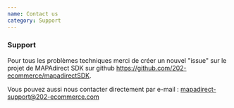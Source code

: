 ```yaml
---
name: Contact us
category: Support
---
```


### Support ### 

Pour tous les problèmes techniques merci de créer un nouvel "issue" sur le projet de MAPAdirect SDK sur github https://github.com/202-ecommerce/mapadirectSDK. 

Vous pouvez aussi nous contacter directement par e-mail : 
mapadirect-support@202-ecommerce.com
